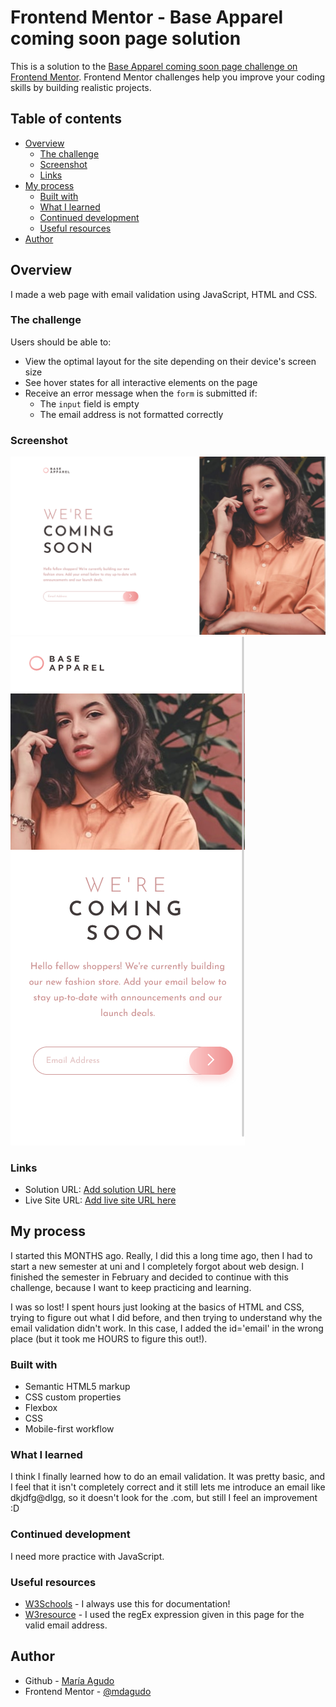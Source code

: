# Frontend Mentor - Base Apparel coming soon page solution

This is a solution to the [Base Apparel coming soon page challenge on Frontend Mentor](https://www.frontendmentor.io/challenges/base-apparel-coming-soon-page-5d46b47f8db8a7063f9331a0). Frontend Mentor challenges help you improve your coding skills by building realistic projects. 

## Table of contents

- [Overview](#overview)
  - [The challenge](#the-challenge)
  - [Screenshot](#screenshot)
  - [Links](#links)
- [My process](#my-process)
  - [Built with](#built-with)
  - [What I learned](#what-i-learned)
  - [Continued development](#continued-development)
  - [Useful resources](#useful-resources)
- [Author](#author)

## Overview

I made a web page with email validation using JavaScript, HTML and CSS. 

### The challenge

Users should be able to:

- View the optimal layout for the site depending on their device's screen size
- See hover states for all interactive elements on the page
- Receive an error message when the `form` is submitted if:
  - The `input` field is empty
  - The email address is not formatted correctly

### Screenshot

![](./images/desktop.png)
![](./images/mobile.png)

### Links

- Solution URL: [Add solution URL here](https://your-solution-url.com)
- Live Site URL: [Add live site URL here](https://your-live-site-url.com)

## My process
I started this MONTHS ago. Really, I did this a long time ago, then I had to start a new semester at uni and I completely forgot about web design. I finished the semester in February and decided to continue with this challenge, because I want to keep practicing and learning. 

I was so lost! I spent hours just looking at the basics of HTML and CSS, trying to figure out what I did before, and then trying to understand why the email validation didn't work. In this case, I added the id='email' in the wrong place (but it took me HOURS to figure this out!).

### Built with

- Semantic HTML5 markup
- CSS custom properties
- Flexbox
- CSS
- Mobile-first workflow

### What I learned

I think I finally learned how to do an email validation. It was pretty basic, and I feel that it isn't completely correct and it still lets me introduce an email like dkjdfg@dlgg, so it doesn't look for the .com, but still I feel an improvement :D

### Continued development

I need more practice with JavaScript. 

### Useful resources

- [W3Schools](https://www.w3schools.com) - I always use this for documentation!
- [W3resource](https://www.w3resource.com/javascript/form/email-validation.php) - I used the regEx expression given in this page for the valid email address. 

## Author

- Github - [María Agudo](https://www.github.com/mdagudo/)
- Frontend Mentor - [@mdagudo](https://www.frontendmentor.io/profile/mdagudo)

